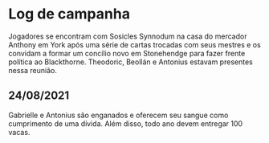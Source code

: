 # Log de campanha


Jogadores se encontram com Sosicles Synnodum na casa do mercador Anthony em York após uma série de cartas trocadas com seus mestres e os convidam a formar um concílio novo em Stonehendge para fazer frente política ao Blackthorne. Theodoric, Beollán e Antonius estavam presentes nessa reunião.

## 24/08/2021
Gabrielle e Antonius são enganados e oferecem seu sangue como cumprimento de uma dívida. Além disso, todo ano devem entregar 100 vacas. 
